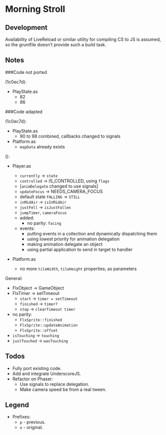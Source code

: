 # Morning Stroll

## Development

Availability of LiveReload or similar utility for compiling CS to JS is assumed,
so the gruntfile doesn't provide such a build task.

## Notes

###Code not ported

(1c0ec7d):

- PlayState.as
  - 82
  - 86

###Code adapted

(1c0ec7d):

- PlayState.as
  - 90 to 98 combined, callbacks changed to signals
- Platform.as
  - `mapData` already exists

():

- Player.as
  - `currently` -> `state`
  - `controlled` -> IS_CONTROLLED, using `flags`
  - [`animDelegate` changed to use signals]
  - `updateFocus` -> NEEDS_CAMERA_FOCUS
  - default state `FALLING` -> `STILL`
  - `inMidAir` -> `isInMidAir`
  - `justFell` -> `isJustFallen`
  - `jumpTimer`, `cameraFocus`
  - added:
    - no parity: `facing`
  - events:
    - putting events in a collection and dynamically dispatching them
    - using lowest priority for animation delegation
    - making animation delegate an object
    - using partial application to send in target to handler

- Platform.as
  - no more `tileWidth`, `tileHeight` properties; as parameters

General:

- FlxObject -> GameObject
- FlxTimer -> setTimeout
  - `start` -> `timer = setTimeout`
  - `finished` -> `timer?`
  - `stop` -> `clearTimeout timer`
- no parity:
  - `FlxSprite::finished`
  - `FlxSprite::updateAnimation`
  - `FlxSprite::offset`
- `isTouching` -> `touching`
- `justTouched` -> `wasTouching`

## Todos

- Fully port existing code.
- Add and integrate UnderscoreJS.
- Refactor on Phaser:
  - Use signals to replace delegation.
  - Make camera speed be from a real tween.

## Legend

- Prefixes:
  - `p` - previous.
  - `o` - original.
